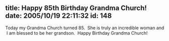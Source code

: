 title: Happy 85th Birthday Grandma Church!
date: 2005/10/19 22:11:32
id: 148
---
Today my Grandma Church turned 85.  She is truly an incredible woman and  I am blessed to be her grandson.  Happy Birthday Grandma Church!